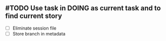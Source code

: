 ## #TODO Use task in DOING as current task and to find current story
- [ ] Eliminate session file
- [ ] Store branch in metadata
<!-- 
  #task
  created:2023-10-01T04:14:09.085Z
  group:"Ungrouped Tasks"
  story-id:Add-a-command-to-show-defaults
  task-id:pPwZh order:10 -->